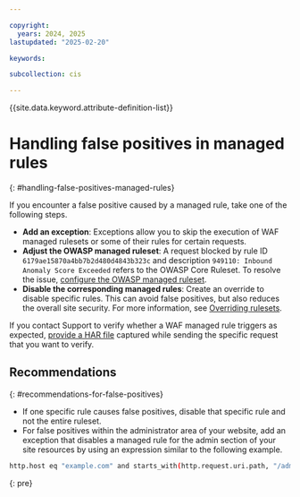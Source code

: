 ```yaml
---

copyright:
  years: 2024, 2025
lastupdated: "2025-02-20"

keywords:

subcollection: cis

---
```


{{site.data.keyword.attribute-definition-list}}

# Handling false positives in managed rules
{: #handling-false-positives-managed-rules}

If you encounter a false positive caused by a managed rule, take one of the following steps.

* **Add an exception**: Exceptions allow you to skip the execution of WAF managed rulesets or some of their rules for certain requests.
* **Adjust the OWASP managed ruleset**: A request blocked by rule ID `6179ae15870a4bb7b2d480d4843b323c` and description `949110: Inbound Anomaly Score Exceeded` refers to the OWASP Core Ruleset. To resolve the issue, [configure the OWASP managed ruleset](/docs/cis?topic=cis-owasp-rule-set-for-waf).
* **Disable the corresponding managed rules**: Create an override to disable specific rules. This can avoid false positives, but also reduces the overall site security. For more information, see [Overriding rulesets](/docs/cis?topic=cis-override-rule-sets&interface=cli).

If you contact Support to verify whether a WAF managed rule triggers as expected, [provide a HAR file](/docs/cis?topic=cis-generate-har-files) captured while sending the specific request that you want to verify.

## Recommendations
{: #recommendations-for-false-positives}

* If one specific rule causes false positives, disable that specific rule and not the entire ruleset.
* For false positives within the administrator area of your website, add an exception that disables a managed rule for the admin section of your site resources by using an expression similar to the following example.

```sh
http.host eq "example.com" and starts_with(http.request.uri.path, "/admin")
```
{: pre}
